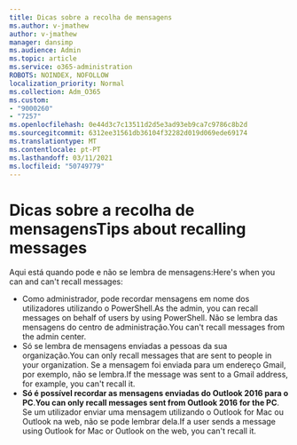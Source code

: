 ```yaml
---
title: Dicas sobre a recolha de mensagens
ms.author: v-jmathew
author: v-jmathew
manager: dansimp
ms.audience: Admin
ms.topic: article
ms.service: o365-administration
ROBOTS: NOINDEX, NOFOLLOW
localization_priority: Normal
ms.collection: Adm_O365
ms.custom:
- "9000260"
- "7257"
ms.openlocfilehash: 0e44d3c7c13511d2d5e3ad93eb9ca7c9786c8b2d
ms.sourcegitcommit: 6312ee31561db36104f32282d019d069ede69174
ms.translationtype: MT
ms.contentlocale: pt-PT
ms.lasthandoff: 03/11/2021
ms.locfileid: "50749779"
---
```

# <a name="tips-about-recalling-messages"></a><span data-ttu-id="38e81-102">Dicas sobre a recolha de mensagens</span><span class="sxs-lookup"><span data-stu-id="38e81-102">Tips about recalling messages</span></span>

<span data-ttu-id="38e81-103">Aqui está quando pode e não se lembra de mensagens:</span><span class="sxs-lookup"><span data-stu-id="38e81-103">Here's when you can and can't recall messages:</span></span>

* <span data-ttu-id="38e81-104">Como administrador, pode recordar mensagens em nome dos utilizadores utilizando o PowerShell.</span><span class="sxs-lookup"><span data-stu-id="38e81-104">As the admin, you can recall messages on behalf of users by using PowerShell.</span></span> <span data-ttu-id="38e81-105">Não se lembra das mensagens do centro de administração.</span><span class="sxs-lookup"><span data-stu-id="38e81-105">You can't recall messages from the admin center.</span></span>
* <span data-ttu-id="38e81-106">Só se lembra de mensagens enviadas a pessoas da sua organização.</span><span class="sxs-lookup"><span data-stu-id="38e81-106">You can only recall messages that are sent to people in your organization.</span></span> <span data-ttu-id="38e81-107">Se a mensagem foi enviada para um endereço Gmail, por exemplo, não se lembra.</span><span class="sxs-lookup"><span data-stu-id="38e81-107">If the message was sent to a Gmail address, for example, you can't recall it.</span></span>
* <span data-ttu-id="38e81-108">**Só é possível recordar as mensagens enviadas do Outlook 2016 para o PC**.</span><span class="sxs-lookup"><span data-stu-id="38e81-108">**You can only recall messages sent from Outlook 2016 for the PC**.</span></span> <span data-ttu-id="38e81-109">Se um utilizador enviar uma mensagem utilizando o Outlook for Mac ou Outlook na web, não se pode lembrar dela.</span><span class="sxs-lookup"><span data-stu-id="38e81-109">If a user sends a message using Outlook for Mac or Outlook on the web, you can't recall it.</span></span>
